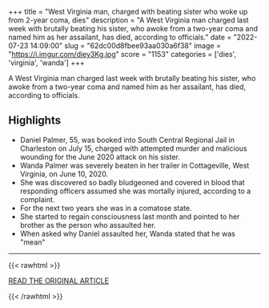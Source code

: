 +++
title = "West Virginia man, charged with beating sister who woke up from 2-year coma, dies"
description = "A West Virginia man charged last week with brutally beating his sister, who awoke from a two-year coma and named him as her assailant, has died, according to officials."
date = "2022-07-23 14:09:00"
slug = "62dc00d8fbee93aa030a6f38"
image = "https://i.imgur.com/diey3Kg.jpg"
score = "1153"
categories = ['dies', 'virginia', 'wanda']
+++

A West Virginia man charged last week with brutally beating his sister, who awoke from a two-year coma and named him as her assailant, has died, according to officials.

## Highlights

- Daniel Palmer, 55, was booked into South Central Regional Jail in Charleston on July 15, charged with attempted murder and malicious wounding for the June 2020 attack on his sister.
- Wanda Palmer was severely beaten in her trailer in Cottageville, West Virginia, on June 10, 2020.
- She was discovered so badly bludgeoned and covered in blood that responding officers assumed she was mortally injured, according to a complaint.
- For the next two years she was in a comatose state.
- She started to regain consciousness last month and pointed to her brother as the person who assaulted her.
- When asked why Daniel assaulted her, Wanda stated that he was "mean"

---

{{< rawhtml >}}
  <p class="article-category">
    <a target="_blank" href="https://www.nbcnews.com/news/rcna39583">READ THE ORIGINAL ARTICLE</a>
  </p>
{{< /rawhtml >}}
